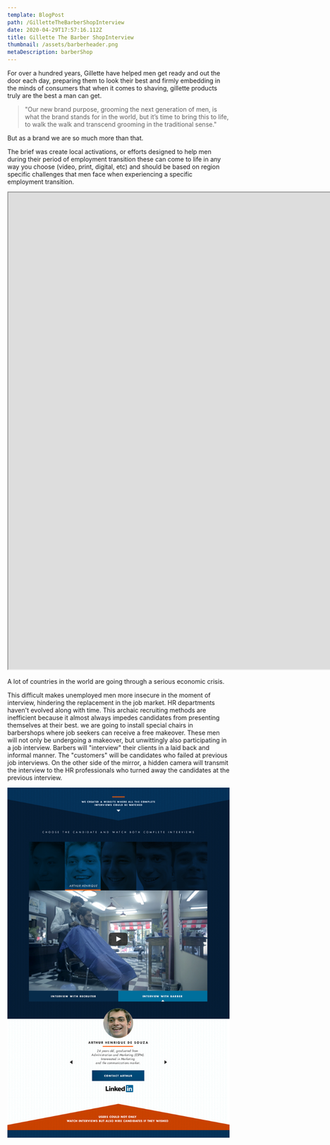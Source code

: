 ```yaml
---
template: BlogPost
path: /GilletteTheBarberShopInterview
date: 2020-04-29T17:57:16.112Z
title: Gillette The Barber ShopInterview
thumbnail: /assets/barberheader.png
metaDescription: barberShop
---
```

For over a hundred years, Gillette have helped men get ready and out the door each day, preparing them to look their best and firmly embedding in the minds of consumers that when it comes to shaving, gillette products truly are the best a man can get.



> "Our new brand purpose, grooming the next generation of men, is what the brand stands for in the world, but it’s time to bring this to life, to walk the walk and transcend grooming in the traditional sense."



But as a brand we are so much more than that.

The brief was create local activations, or efforts designed to help men during their period of employment transition these can come to life in any way you choose (video, print, digital, etc) and should be based on region specific challenges that men face when experiencing a specific employment transition.

<iframe src="https://player.vimeo.com/video/174527119?title=0&byline=0&portrait=0"width="1920"height="1080"

frameborder="0"webkitallowfullscreenmozallowfullscreenallowfullscreen></iframe>

A lot of countries in the world are going through a serious economic crisis.

This difficult makes unemployed men more insecure in the moment of interview, hindering the replacement in the job market. HR departments haven't evolved along with time. This archaic recruiting methods are inefficient because it almost always impedes candidates from presenting themselves at their best. we are going to install special chairs in barbershops where job seekers can receive a free makeover. These men will not only be undergoing a makeover, but unwittingly also participating in a job interview. Barbers will "interview" their clients in a laid back and informal manner. The "customers" will be candidates who failed at previous job interviews. On the other side of the mirror, a hidden camera will transmit the interview to the HR professionals who turned away the candidates at the previous interview.

![barberMain](/assets/barbermain.png "barber main")